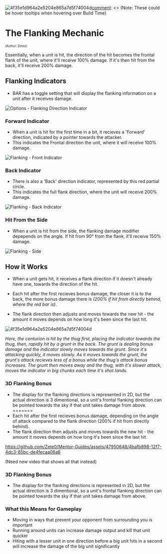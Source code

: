 ![4f35e1d964a2e5204e865a7d5f74004d](https://github.com/Zete0/Mentor-Guides/assets/47950648/1cd056ce-14c3-4aae-a409-4688db4182a5)[comment]: <> (Note: These could be hover tooltips when hovering over Build Time)

# The Flanking Mechanic
<sup><sup>(Author: Zeteo)</sup></sup>

Essentially, when a unit is hit, the direction of the hit becomes the frontal flank of the
 unit, where it'll receive 100% damage. If it's then hit from the back, it'll receive 200% damage.

## Flanking Indicators

- BAR has a toggle setting that will display the flanking information on a unit after it receives damage.

![Options - Flanking Direction Indicator](https://github.com/Zete0/Mentor-Guides/assets/47950648/4461362d-06b3-4c7f-b169-cb3692564c31)


### Forward Indicator
- When a unit is hit for the first time in a bit, it recieves a 'Forward' direction, indicated by a pointer towards the attacker.
- This indicates the Frontal direction the unit, where it will receive 100% damage.

![Flanking - Front Indicator](https://github.com/Zete0/Mentor-Guides/assets/47950648/f4d7fe3c-e81c-4deb-aa03-935adcbf7056)

### Back Indicator
- There is also a 'Back' direction indicator, represented by this red partial circle.
- This indicates the full flank direction, where the unit will receive 200% damage.


![Flanking - Back Indicator](https://github.com/Zete0/Mentor-Guides/assets/47950648/062e8d46-2366-458e-8271-3796541794ce)

### Hit From the Side

- When a unit is hit from the side, the flanking damage modifier depepends on the angle. If hit from 90° from the flank, it'll receive 150% damage.

![Flanking - Side](https://github.com/Zete0/Mentor-Guides/assets/47950648/c4f96ee2-094a-4626-a2a6-e822b079e4b2)

## How it Works
- When a unit gets hit, it receives a flank direction if it doesn't already have one, towards the direction of the hit.

- Each hit after the first recieves bonus damage, the closer it is to the back, the more bonus damage there is *(200% if hit from directly behind, where the red bar is)*.
- The flank direction then adjusts and moves towards the new hit - the amount it moves depends on how long it's been since the last hit.

![4f35e1d964a2e5204e865a7d5f74004d](https://github.com/Zete0/Mentor-Guides/assets/47950648/86279aa1-c6bf-4e63-a9f0-91a4a7f3c8c0)

*Here, the centurion is hit by the thug first, placing the indicator towards the thug, then, rapidly hit by a grunt in the back. The grunt is dealing bonus damage and the indicator slowly moves towards the grunt. Since it's attacking quickly, it moves slowly. As it moves towards the grunt, the grunt's attack recieves less of a bonus while the thug's attack bonus increases. The grunt then moves away and the thug, with it's slower attack, moves the indicator in big chunks each time it's shot lands*.

### 3D Flanking Bonus
- The display for the flanking directions is represented in 2D, but the actual direction is 3 dimentional, so a unit's frontal flanking direction can be pointed towards the sky if that unit takes damage from above.
=======
- Each hit after the first recieves bonus damage, depending on the angle of attack compared to the flank direction (200% if hit from directly behind).
- The flank direction then adjusts and moves towards the new hit - the amount it moves depends on how long it's been since the last hit.

https://github.com/Zete0/Mentor-Guides/assets/47950648/4bafb898-12f7-4dc3-85bc-de4fecaa06a6



(Need new video that shows all that instead)

### 3D Flanking Bonus
- The display for the flanking directions is represented in 2D, but the actual direction is 3 dimentional, so a unit's frontal flanking direction can be pointed towards the sky if that unit takes damage from above.


### What this Means for Gameplay

- Moving in ways that prevent your opponent from surrounding you is important
- Running around units can increase damage output and kill that unit quicker
- Hiting with a lesser unit in one direction before a big unit hits in a second will increase the damage of the big unit significantly


[comment]: <> (I also want to insert a video here to demonstrate the differences)





